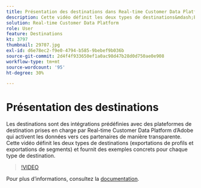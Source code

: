 ```yaml
---
title: Présentation des destinations dans Real-time Customer Data Platform d’Adobe (RTCDP)
description: Cette vidéo définit les deux types de destinations&mdash;Exportations de profils et Exports de segments&mdash;et fournit des exemples/cas d’utilisation pour chaque type de destination.
solution: Real-time Customer Data Platform
role: User
feature: Destinations
kt: 3797
thumbnail: 29707.jpg
exl-id: d6e78ec2-f9e0-4794-b585-9bebef9b036b
source-git-commit: 2d4f4f933650ef1a0ac98d47b28d0d750ae0e908
workflow-type: tm+mt
source-wordcount: '95'
ht-degree: 30%

---
```


# Présentation des destinations

Les destinations sont des intégrations prédéfinies avec des plateformes de destination prises en charge par Real-time Customer Data Platform d’Adobe qui activent les données vers ces partenaires de manière transparente. Cette vidéo définit les deux types de destinations (exportations de profils et exportations de segments) et fournit des exemples concrets pour chaque type de destination.

>[!VIDEO](https://video.tv.adobe.com/v/29707?quality=12&learn=on)

Pour plus dʼinformations, consultez la [documentation](https://experienceleague.adobe.com/docs/experience-platform/rtcdp/destinations/destinations-overview.html).

